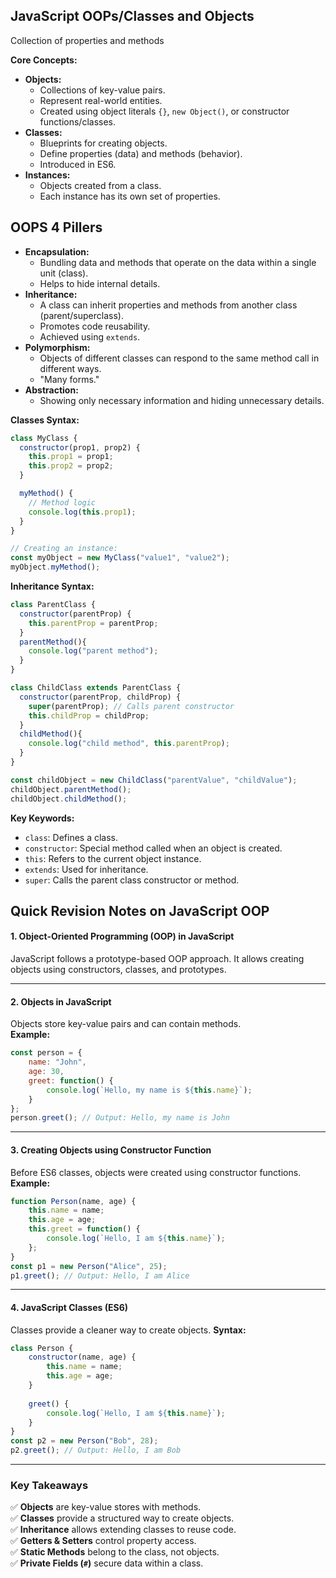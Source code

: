 ## JavaScript OOPs/Classes and Objects
Collection of properties and methods

**Core Concepts:**

* **Objects:**
    * Collections of key-value pairs.
    * Represent real-world entities.
    * Created using object literals `{}`, `new Object()`, or constructor functions/classes.
* **Classes:**
    * Blueprints for creating objects.
    * Define properties (data) and methods (behavior).
    * Introduced in ES6.
* **Instances:**
    * Objects created from a class.
    * Each instance has its own set of properties.

## OOPS 4 Pillers
* **Encapsulation:**
    * Bundling data and methods that operate on the data within a single unit (class).
    * Helps to hide internal details.
* **Inheritance:**
    * A class can inherit properties and methods from another class (parent/superclass).
    * Promotes code reusability.
    * Achieved using `extends`.
* **Polymorphism:**
    * Objects of different classes can respond to the same method call in different ways.
    * "Many forms."
* **Abstraction:**
    * Showing only necessary information and hiding unnecessary details.

**Classes Syntax:**

```javascript
class MyClass {
  constructor(prop1, prop2) {
    this.prop1 = prop1;
    this.prop2 = prop2;
  }

  myMethod() {
    // Method logic
    console.log(this.prop1);
  }
}

// Creating an instance:
const myObject = new MyClass("value1", "value2");
myObject.myMethod();
```

**Inheritance Syntax:**

```javascript
class ParentClass {
  constructor(parentProp) {
    this.parentProp = parentProp;
  }
  parentMethod(){
    console.log("parent method");
  }
}

class ChildClass extends ParentClass {
  constructor(parentProp, childProp) {
    super(parentProp); // Calls parent constructor
    this.childProp = childProp;
  }
  childMethod(){
    console.log("child method", this.parentProp);
  }
}

const childObject = new ChildClass("parentValue", "childValue");
childObject.parentMethod();
childObject.childMethod();

```

**Key Keywords:**

* `class`: Defines a class.
* `constructor`: Special method called when an object is created.
* `this`: Refers to the current object instance.
* `extends`: Used for inheritance.
* `super`: Calls the parent class constructor or method.


## Quick Revision Notes on JavaScript OOP

#### **1. Object-Oriented Programming (OOP) in JavaScript**  
JavaScript follows a prototype-based OOP approach. It allows creating objects using constructors, classes, and prototypes.

---

#### **2. Objects in JavaScript**  
Objects store key-value pairs and can contain methods.  
**Example:**
```js
const person = {
    name: "John",
    age: 30,
    greet: function() {
        console.log(`Hello, my name is ${this.name}`);
    }
};
person.greet(); // Output: Hello, my name is John
```

---

#### **3. Creating Objects using Constructor Function**
Before ES6 classes, objects were created using constructor functions.  
**Example:**
```js
function Person(name, age) {
    this.name = name;
    this.age = age;
    this.greet = function() {
        console.log(`Hello, I am ${this.name}`);
    };
}
const p1 = new Person("Alice", 25);
p1.greet(); // Output: Hello, I am Alice
```

---

#### **4. JavaScript Classes (ES6)**
Classes provide a cleaner way to create objects.
**Syntax:**
```js
class Person {
    constructor(name, age) {
        this.name = name;
        this.age = age;
    }
    
    greet() {
        console.log(`Hello, I am ${this.name}`);
    }
}
const p2 = new Person("Bob", 28);
p2.greet(); // Output: Hello, I am Bob
```

---

### **Key Takeaways**
✅ **Objects** are key-value stores with methods.  
✅ **Classes** provide a structured way to create objects.  
✅ **Inheritance** allows extending classes to reuse code.  
✅ **Getters & Setters** control property access.  
✅ **Static Methods** belong to the class, not objects.  
✅ **Private Fields (`#`)** secure data within a class.  
